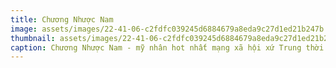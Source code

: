 ```yaml
---
title: Chương Nhược Nam
image: assets/images/22-41-06-c2fdfc039245d6884679a8eda9c27d1ed21b247b.jpg
thumbnail: assets/images/22-41-06-c2fdfc039245d6884679a8eda9c27d1ed21b247b.jpg
caption: Chương Nhược Nam - mỹ nhân hot nhất mạng xã hội xứ Trung thời điểm hiện tại nhờ được thiếu gia Vương Tư Thông chú ý và bấm nút follow 
---
```

